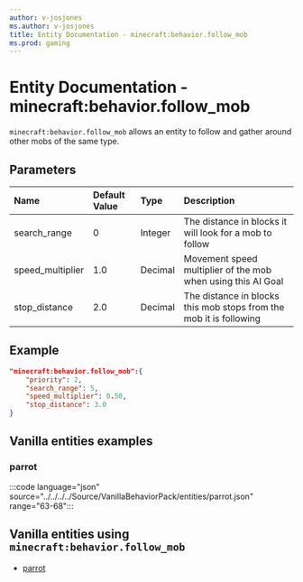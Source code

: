 ```yaml
---
author: v-josjones
ms.author: v-josjones
title: Entity Documentation - minecraft:behavior.follow_mob
ms.prod: gaming
---
```


# Entity Documentation - minecraft:behavior.follow_mob

`minecraft:behavior.follow_mob` allows an entity to follow and gather around other mobs of the same type.

## Parameters

|Name |Default Value  |Type  |Description  |
|:----------|:----------|:----------|:----------|
|search_range| 0| Integer| The distance in blocks it will look for a mob to follow |
|speed_multiplier| 1.0| Decimal| Movement speed multiplier of the mob when using this AI Goal |
|stop_distance| 2.0|Decimal| The distance in blocks this mob stops from the mob it is following |

## Example

```json
"minecraft:behavior.follow_mob":{
    "priority": 2,
    "search_range": 5,
    "speed_multiplier": 0.50,
    "stop_distance": 3.0
}
```

## Vanilla entities examples

### parrot

:::code language="json" source="../../../../Source/VanillaBehaviorPack/entities/parrot.json" range="63-68":::

## Vanilla entities using `minecraft:behavior.follow_mob`

- [parrot](../../../../Source/VanillaBehaviorPack_Snippets/entities/parrot.md)